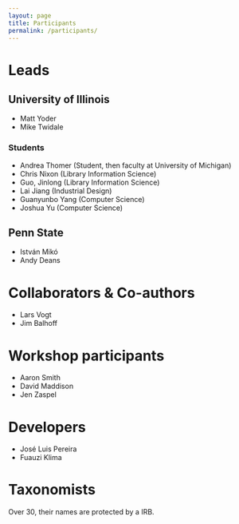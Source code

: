 ```yaml
---
layout: page
title: Participants 
permalink: /participants/
---
```


# Leads

## University of Illinois

* Matt Yoder 
* Mike Twidale

### Students

* Andrea Thomer (Student, then faculty at University of Michigan)
* Chris Nixon (Library Information Science)
* Guo, Jinlong  (Library Information Science)
* Lai Jiang (Industrial Design)
* Guanyunbo Yang (Computer Science)
* Joshua Yu (Computer Science)

## Penn State 

* István Mikó
* Andy Deans  

# Collaborators & Co-authors

* Lars Vogt
* Jim Balhoff

# Workshop participants

* Aaron Smith
* David Maddison
* Jen Zaspel

# Developers 

* José Luis Pereira 
* Fuauzi Klima 

# Taxonomists

Over 30, their names are protected by a IRB.


